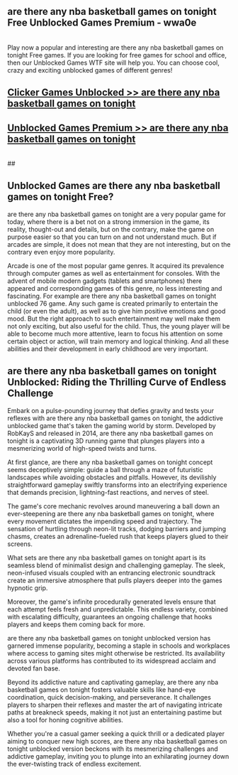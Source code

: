 ## are there any nba basketball games on tonight Free Unblocked Games Premium - wwa0e <br>
<br>
Play now a popular and interesting are there any nba basketball games on tonight Free games. If you are looking for free games for school and office, then our Unblocked Games WTF site will help you. You can choose cool, crazy and exciting unblocked games of different genres!


##  [Clicker Games Unblocked >> are there any nba basketball games on tonight](http://freeplayer.one?title=are_there_any_nba_basketball_games_on_tonight&ref=04)

##  [Unblocked Games Premium >> are there any nba basketball games on tonight](http://freeplayer.one?title=are_there_any_nba_basketball_games_on_tonight&ref=04)
  <br>
  ##



## Unblocked Games are there any nba basketball games on tonight Free?

are there any nba basketball games on tonight are a very popular game for today, where there is a bet not on a strong immersion in the game, its reality, thought-out and details, but on the contrary, make the game on purpose easier so that you can turn on and not understand much. But if arcades are simple, it does not mean that they are not interesting, but on the contrary even enjoy more popularity.

Arcade is one of the most popular game genres. It acquired its prevalence through computer games as well as entertainment for consoles. With the advent of mobile modern gadgets (tablets and smartphones) there appeared and corresponding games of this genre, no less interesting and fascinating. For example are there any nba basketball games on tonight unblocked 76 game. Any such game is created primarily to entertain the child (or even the adult), as well as to give him positive emotions and good mood. But the right approach to such entertainment may well make them not only exciting, but also useful for the child. Thus, the young player will be able to become much more attentive, learn to focus his attention on some certain object or action, will train memory and logical thinking. And all these abilities and their development in early childhood are very important.

##  are there any nba basketball games on tonight Unblocked: Riding the Thrilling Curve of Endless Challenge

Embark on a pulse-pounding journey that defies gravity and tests your reflexes with are there any nba basketball games on tonight, the addictive unblocked game that's taken the gaming world by storm. Developed by RobKayS and released in 2014, are there any nba basketball games on tonight is a captivating 3D running game that plunges players into a mesmerizing world of high-speed twists and turns.

At first glance, are there any nba basketball games on tonight concept seems deceptively simple: guide a ball through a maze of futuristic landscapes while avoiding obstacles and pitfalls. However, its devilishly straightforward gameplay swiftly transforms into an electrifying experience that demands precision, lightning-fast reactions, and nerves of steel.

The game's core mechanic revolves around maneuvering a ball down an ever-steepening are there any nba basketball games on tonight, where every movement dictates the impending speed and trajectory. The sensation of hurtling through neon-lit tracks, dodging barriers and jumping chasms, creates an adrenaline-fueled rush that keeps players glued to their screens.

What sets are there any nba basketball games on tonight apart is its seamless blend of minimalist design and challenging gameplay. The sleek, neon-infused visuals coupled with an entrancing electronic soundtrack create an immersive atmosphere that pulls players deeper into the games hypnotic grip.

Moreover, the game's infinite procedurally generated levels ensure that each attempt feels fresh and unpredictable. This endless variety, combined with escalating difficulty, guarantees an ongoing challenge that hooks players and keeps them coming back for more.

are there any nba basketball games on tonight unblocked version has garnered immense popularity, becoming a staple in schools and workplaces where access to gaming sites might otherwise be restricted. Its availability across various platforms has contributed to its widespread acclaim and devoted fan base.

Beyond its addictive nature and captivating gameplay, are there any nba basketball games on tonight fosters valuable skills like hand-eye coordination, quick decision-making, and perseverance. It challenges players to sharpen their reflexes and master the art of navigating intricate paths at breakneck speeds, making it not just an entertaining pastime but also a tool for honing cognitive abilities.

Whether you're a casual gamer seeking a quick thrill or a dedicated player aiming to conquer new high scores, are there any nba basketball games on tonight unblocked version beckons with its mesmerizing challenges and addictive gameplay, inviting you to plunge into an exhilarating journey down the ever-twisting track of endless excitement.